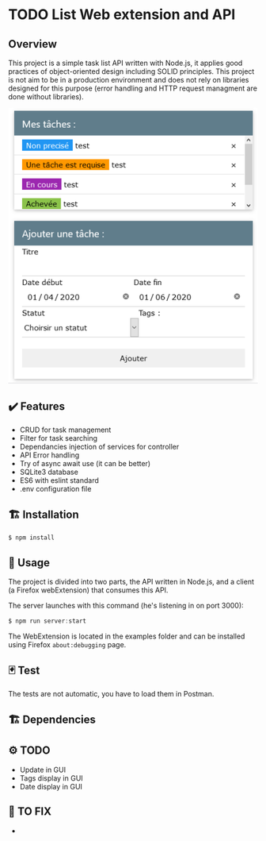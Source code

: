 # TODO List Web extension and API

## Overview

This project is a simple task list API written with Node.js, it applies good practices of object-oriented design including SOLID principles. This project is not aim to be in a production environment and does not rely on libraries designed for this purpose (error handling and HTTP request managment are done without libraries).

![alt text](https://github.com/thewrath/todo-list/blob/master/examples/preview/preview_mini.png)

## ✔️ Features
  * CRUD for task management
  * Filter for task searching
  * Dependancies injection of services for controller
  * API Error handling
  * Try of async await use (it can be better)
  * SQLite3 database
  * ES6 with eslint standard
  * .env configuration file

## 🏗️ Installation
```js
$ npm install
```

## 🤖 Usage
The project is divided into two parts, the API written in Node.js, and a client (a Firefox webExtension) that consumes this API.

The server launches with this command (he's listening in on port 3000):
```js
$ npm run server:start
```
The WebExtension is located in the examples folder and can be installed using Firefox `about:debugging` page.

## 🃏 Test

The tests are not automatic, you have to load them in Postman.

## 🏗️ Dependencies

## ⚙️ TODO
  * Update in GUI
  * Tags display in GUI
  * Date display in GUI
  
## 🔧 TO FIX 
  * 


